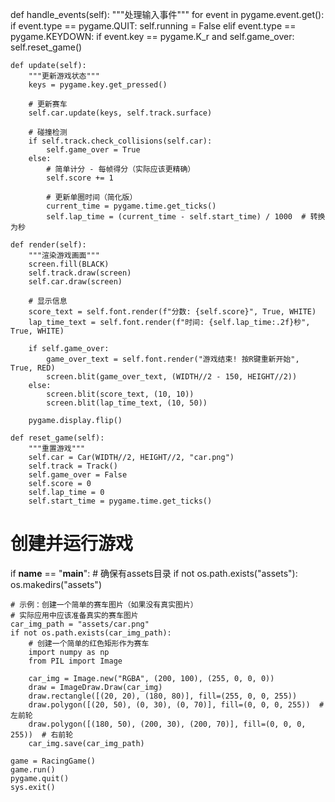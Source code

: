 def handle_events(self):
        """处理输入事件"""
        for event in pygame.event.get():
            if event.type == pygame.QUIT:
                self.running = False
            elif event.type == pygame.KEYDOWN:
                if event.key == pygame.K_r and self.game_over:
                    self.reset_game()
    
    def update(self):
        """更新游戏状态"""
        keys = pygame.key.get_pressed()
        
        # 更新赛车
        self.car.update(keys, self.track.surface)
        
        # 碰撞检测
        if self.track.check_collisions(self.car):
            self.game_over = True
        else:
            # 简单计分 - 每帧得分（实际应该更精确）
            self.score += 1
            
            # 更新单圈时间（简化版）
            current_time = pygame.time.get_ticks()
            self.lap_time = (current_time - self.start_time) / 1000  # 转换为秒
    
    def render(self):
        """渲染游戏画面"""
        screen.fill(BLACK)
        self.track.draw(screen)
        self.car.draw(screen)
        
        # 显示信息
        score_text = self.font.render(f"分数: {self.score}", True, WHITE)
        lap_time_text = self.font.render(f"时间: {self.lap_time:.2f}秒", True, WHITE)
        
        if self.game_over:
            game_over_text = self.font.render("游戏结束! 按R键重新开始", True, RED)
            screen.blit(game_over_text, (WIDTH//2 - 150, HEIGHT//2))
        else:
            screen.blit(score_text, (10, 10))
            screen.blit(lap_time_text, (10, 50))
        
        pygame.display.flip()
    
    def reset_game(self):
        """重置游戏"""
        self.car = Car(WIDTH//2, HEIGHT//2, "car.png")
        self.track = Track()
        self.game_over = False
        self.score = 0
        self.lap_time = 0
        self.start_time = pygame.time.get_ticks()
 
# 创建并运行游戏
if __name__ == "__main__":
    # 确保有assets目录
    if not os.path.exists("assets"):
        os.makedirs("assets")
    
    # 示例：创建一个简单的赛车图片（如果没有真实图片）
    # 实际应用中应该准备真实的赛车图片
    car_img_path = "assets/car.png"
    if not os.path.exists(car_img_path):
        # 创建一个简单的红色矩形作为赛车
        import numpy as np
        from PIL import Image
        
        car_img = Image.new("RGBA", (200, 100), (255, 0, 0, 0))
        draw = ImageDraw.Draw(car_img)
        draw.rectangle([(20, 20), (180, 80)], fill=(255, 0, 0, 255))
        draw.polygon([(20, 50), (0, 30), (0, 70)], fill=(0, 0, 0, 255))  # 左前轮
        draw.polygon([(180, 50), (200, 30), (200, 70)], fill=(0, 0, 0, 255))  # 右前轮
        car_img.save(car_img_path)
    
    game = RacingGame()
    game.run()
    pygame.quit()
    sys.exit()
